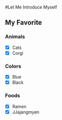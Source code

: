 #Let Me Introduce Myself

## My Favorite

### Animals
- [x] Cats
- [x] Corgi

### Colors
- [x] Blue
- [x] Black

### Foods
- [x] Ramen
- [x] JJajangmyen
